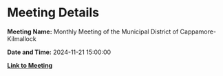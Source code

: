 # Meeting Details

**Meeting Name:** Monthly Meeting of the Municipal District of Cappamore-Kilmallock

**Date and Time:** 2024-11-21 15:00:00

**[Link to Meeting](https://www.limerick.ie/council/whats-on/monthly-meeting-of-the-municipal-district-of-cappamore-kilmallock-18)**
